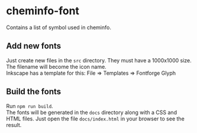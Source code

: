 # cheminfo-font

Contains a list of symbol used in cheminfo.

## Add new fonts

Just create new files in the `src` directory. They must have a 1000x1000 size. The filename will become the icon name.  
Inkscape has a template for this: File => Templates => Fontforge Glyph

## Build the fonts

Run `npm run build`.  
The fonts will be generated in the `docs` directory along with a CSS and HTML files. Just open the file `docs/index.html` in your browser to see the result.
